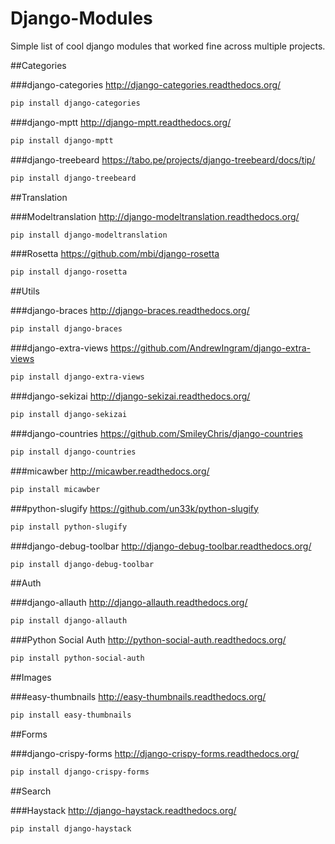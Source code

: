 Django-Modules
==============

Simple list of cool django modules that worked fine across multiple projects.

##Categories

###django-categories
http://django-categories.readthedocs.org/
```sh
pip install django-categories
```

###django-mptt
http://django-mptt.readthedocs.org/
```sh
pip install django-mptt
```

###django-treebeard
https://tabo.pe/projects/django-treebeard/docs/tip/
```sh
pip install django-treebeard
```

##Translation

###Modeltranslation
http://django-modeltranslation.readthedocs.org/
```sh
pip install django-modeltranslation
```

###Rosetta
https://github.com/mbi/django-rosetta
```sh
pip install django-rosetta
```

##Utils

###django-braces
http://django-braces.readthedocs.org/
```sh
pip install django-braces
```

###django-extra-views
https://github.com/AndrewIngram/django-extra-views
```sh
pip install django-extra-views
```

###django-sekizai
http://django-sekizai.readthedocs.org/
```sh
pip install django-sekizai
```

###django-countries
https://github.com/SmileyChris/django-countries
```sh
pip install django-countries
```

###micawber
http://micawber.readthedocs.org/
```sh
pip install micawber
```

###python-slugify
https://github.com/un33k/python-slugify
```sh
pip install python-slugify
```

###django-debug-toolbar
http://django-debug-toolbar.readthedocs.org/
```sh
pip install django-debug-toolbar
```

##Auth

###django-allauth
http://django-allauth.readthedocs.org/
```sh
pip install django-allauth
```

###Python Social Auth
http://python-social-auth.readthedocs.org/
```sh
pip install python-social-auth
```

##Images

###easy-thumbnails
http://easy-thumbnails.readthedocs.org/
```sh
pip install easy-thumbnails
```

##Forms

###django-crispy-forms
http://django-crispy-forms.readthedocs.org/
```sh
pip install django-crispy-forms
```

##Search

###Haystack
http://django-haystack.readthedocs.org/
```sh
pip install django-haystack
```
